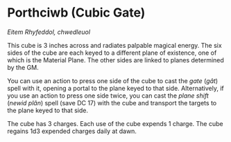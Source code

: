 # Porthciwb (Cubic Gate)

*Eitem Rhyfeddol, chwedleuol*

This cube is 3 inches across and radiates palpable magical energy. The six sides of the cube are each keyed to a different plane of existence, one of which is the Material Plane. The other sides are linked to planes determined by the GM.

You can use an action to press one side of the cube to cast the *gate* (*gât*) spell with it, opening a portal to the plane keyed to that side. Alternatively, if you use an action to press one side twice, you can cast the *plane shift* (*newid plân*) spell (save DC 17) with the cube and transport the targets to the plane keyed to that side.

The cube has 3 charges. Each use of the cube expends 1 charge. The cube regains 1d3 expended charges daily at dawn.
